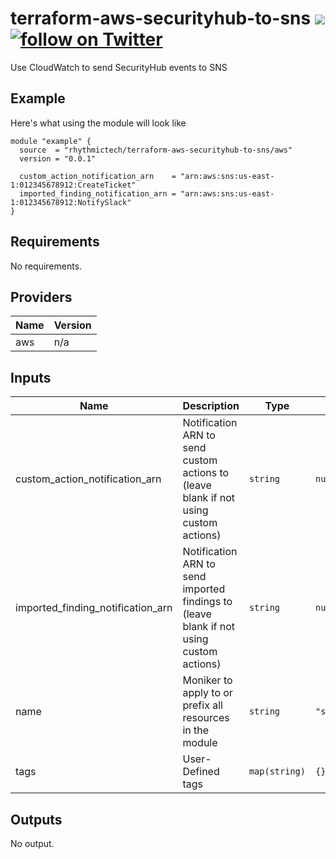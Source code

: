 # terraform-aws-securityhub-to-sns [![](https://github.com/rhythmictech/terraform-aws-securityhub-to-sns/workflows/pre-commit-check/badge.svg)](https://github.com/rhythmictech/terraform-aws-securityhub-to-sns/actions) <a href="https://twitter.com/intent/follow?screen_name=RhythmicTech"><img src="https://img.shields.io/twitter/follow/RhythmicTech?style=social&logo=twitter" alt="follow on Twitter"></a>
Use CloudWatch to send SecurityHub events to SNS

## Example
Here's what using the module will look like

```hcl
module "example" {
  source  = "rhythmictech/terraform-aws-securityhub-to-sns/aws"
  version = "0.0.1"
  
  custom_action_notification_arn    = "arn:aws:sns:us-east-1:012345678912:CreateTicket"
  imported_finding_notification_arn = "arn:aws:sns:us-east-1:012345678912:NotifySlack"
}
```


<!-- BEGINNING OF PRE-COMMIT-TERRAFORM DOCS HOOK -->
## Requirements

No requirements.

## Providers

| Name | Version |
|------|---------|
| aws | n/a |

## Inputs

| Name | Description | Type | Default | Required |
|------|-------------|------|---------|:--------:|
| custom\_action\_notification\_arn | Notification ARN to send custom actions to (leave blank if not using custom actions) | `string` | `null` | no |
| imported\_finding\_notification\_arn | Notification ARN to send imported findings to (leave blank if not using custom actions) | `string` | `null` | no |
| name | Moniker to apply to or prefix all resources in the module | `string` | `"securityhub"` | no |
| tags | User-Defined tags | `map(string)` | `{}` | no |

## Outputs

No output.

<!-- END OF PRE-COMMIT-TERRAFORM DOCS HOOK -->

